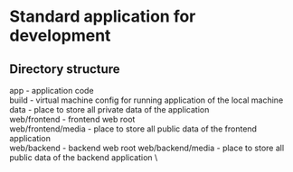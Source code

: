 
Standard application for development
====================================

## Directory structure

app - application code \
build - virtual machine config for running application of the local machine \
data - place to store all private data of the application \
web/frontend - frontend web root \
web/frontend/media - place to store all public data of the frontend application \
web/backend - backend web root
web/backend/media - place to store all public data of the backend application \